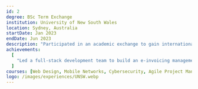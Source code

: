 ```yaml
---
id: 2
degree: BSc Term Exchange
institution: University of New South Wales
location: Sydney, Australia
startDate: Jan 2023
endDate: Jun 2023
description: "Participated in an academic exchange to gain international exposure and deepen my understanding of software engineering in a global context."
achievements:
  [
    "Led a full-stack development team to build an e-invoicing management tool, applying agile principles in a cross-cultural setting.",
  ]
courses: [Web Design, Mobile Networks, Cybersecurity, Agile Project Management]
logo: /images/experiences/UNSW.webp
---
```

